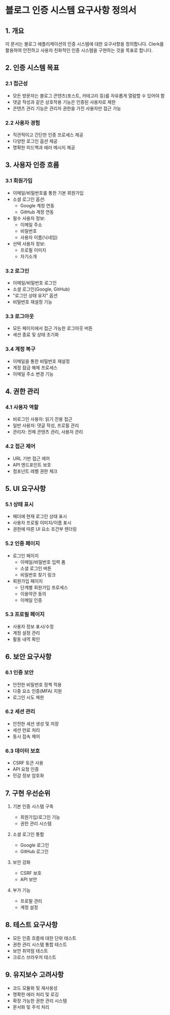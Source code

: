 # 블로그 인증 시스템 요구사항 정의서

## 1. 개요

이 문서는 블로그 애플리케이션의 인증 시스템에 대한 요구사항을 정의합니다. Clerk를 활용하여 안전하고 사용자 친화적인 인증 시스템을 구현하는 것을 목표로 합니다.

## 2. 인증 시스템 목표

### 2.1 접근성
- 모든 방문자는 블로그 콘텐츠(포스트, 카테고리 등)를 자유롭게 열람할 수 있어야 함
- 댓글 작성과 같은 상호작용 기능은 인증된 사용자로 제한
- 콘텐츠 관리 기능은 관리자 권한을 가진 사용자만 접근 가능

### 2.2 사용자 경험
- 직관적이고 간단한 인증 프로세스 제공
- 다양한 로그인 옵션 제공
- 명확한 피드백과 에러 메시지 제공

## 3. 사용자 인증 흐름

### 3.1 회원가입
- 이메일/비밀번호를 통한 기본 회원가입
- 소셜 로그인 옵션:
  - Google 계정 연동
  - GitHub 계정 연동
- 필수 사용자 정보:
  - 이메일 주소
  - 비밀번호
  - 사용자 이름(닉네임)
- 선택 사용자 정보:
  - 프로필 이미지
  - 자기소개

### 3.2 로그인
- 이메일/비밀번호 로그인
- 소셜 로그인(Google, GitHub)
- "로그인 상태 유지" 옵션
- 비밀번호 재설정 기능

### 3.3 로그아웃
- 모든 페이지에서 접근 가능한 로그아웃 버튼
- 세션 종료 및 상태 초기화

### 3.4 계정 복구
- 이메일을 통한 비밀번호 재설정
- 계정 잠금 해제 프로세스
- 이메일 주소 변경 기능

## 4. 권한 관리

### 4.1 사용자 역할
- 비로그인 사용자: 읽기 전용 접근
- 일반 사용자: 댓글 작성, 프로필 관리
- 관리자: 전체 콘텐츠 관리, 사용자 관리

### 4.2 접근 제어
- URL 기반 접근 제어
- API 엔드포인트 보호
- 컴포넌트 레벨 권한 체크

## 5. UI 요구사항

### 5.1 상태 표시
- 헤더에 현재 로그인 상태 표시
- 사용자 프로필 이미지/이름 표시
- 권한에 따른 UI 요소 조건부 렌더링

### 5.2 인증 페이지
- 로그인 페이지
  - 이메일/비밀번호 입력 폼
  - 소셜 로그인 버튼
  - 비밀번호 찾기 링크
- 회원가입 페이지
  - 단계별 회원가입 프로세스
  - 이용약관 동의
  - 이메일 인증

### 5.3 프로필 페이지
- 사용자 정보 표시/수정
- 계정 설정 관리
- 활동 내역 확인

## 6. 보안 요구사항

### 6.1 인증 보안
- 안전한 비밀번호 정책 적용
- 다중 요소 인증(MFA) 지원
- 로그인 시도 제한

### 6.2 세션 관리
- 안전한 세션 생성 및 저장
- 세션 만료 처리
- 동시 접속 제어

### 6.3 데이터 보호
- CSRF 토큰 사용
- API 요청 인증
- 민감 정보 암호화

## 7. 구현 우선순위

1. 기본 인증 시스템 구축
   - 회원가입/로그인 기능
   - 권한 관리 시스템
   
2. 소셜 로그인 통합
   - Google 로그인
   - GitHub 로그인

3. 보안 강화
   - CSRF 보호
   - API 보안
   
4. 부가 기능
   - 프로필 관리
   - 계정 설정

## 8. 테스트 요구사항

- 모든 인증 흐름에 대한 단위 테스트
- 권한 관리 시스템 통합 테스트
- 보안 취약점 테스트
- 크로스 브라우저 테스트

## 9. 유지보수 고려사항

- 코드 모듈화 및 재사용성
- 명확한 에러 처리 및 로깅
- 확장 가능한 권한 관리 시스템
- 문서화 및 주석 처리

